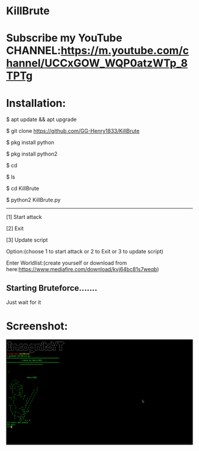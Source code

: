 # KillBrute
# Subscribe my YouTube CHANNEL:https://m.youtube.com/channel/UCCxGOW_WQP0atzWTp_8TPTg

# Installation:
$ apt update && apt upgrade

$ git clone https://github.com/GG-Henry1833/KillBrute

$ pkg install python

$ pkg install python2

$ cd

$ ls

$ cd KillBrute

$ python2 KillBrute.py

----------------------------

[1] Start attack

[2] Exit

[3] Update script

Option:(choose 1 to start attack or 2 to Exit or 3 to update script)

Enter Worldlist:(create yourself or download from here:https://www.mediafire.com/download/kvj64bc81s7weqb)

## Starting Bruteforce.......

Just wait for it

# Screenshot:
![](https://github.com/GG-Henry1833/KillBrute/blob/master/2020_08_20_12_23_31.jpg)

